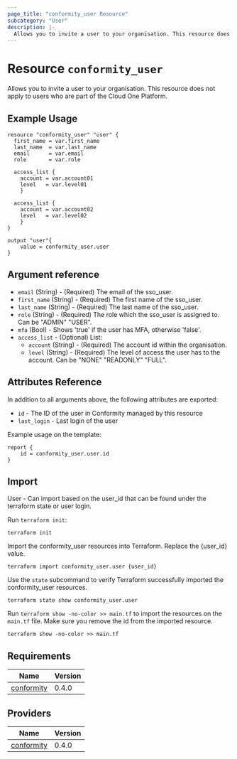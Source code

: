 ```yaml
---
page_title: "conformity_user Resource"
subcategory: "User"
description: |-
  Allows you to invite a user to your organisation. This resource does not apply to users who are part of the Cloud One Platform.
---
```


# Resource `conformity_user`
Allows you to invite a user to your organisation. This resource does not apply to users who are part of the Cloud One Platform.

## Example Usage
```hcl
resource "conformity_user" "user" {
  first_name = var.first_name
  last_name  = var.last_name
  email      = var.email
  role       = var.role

  access_list {
    account = var.account01
    level   = var.level01
    }

  access_list {
    account = var.account02
    level   = var.level02
    }
}

output "user"{
    value = conformity_user.user
}
```

## Argument reference

 - `email` (String) - (Required) The email of the sso_user.
 - `first_name` (String) - (Required) The first name of the sso_user.
 - `last_name` (String) - (Required) The last name of the sso_user.
 - `role` (String) - (Required) The role which the sso_user is assigned to. Can be "ADMIN" "USER".
 - `mfa` (Bool) - Shows 'true' if the user has MFA, otherwise 'false'.
 - `access_list` - (Optional) List:
     * `account` (String) - (Required) The account id within the organisation.
     * `level` (String) - (Required) The level of access the user has to the account. Can be "NONE" "READONLY" "FULL".

## Attributes Reference

In addition to all arguments above, the following attributes are exported:

 - `id` - The ID of the user in Conformity managed by this resource
 - `last_login` - Last login of the user

Example usage on the template:

```hcl
report {
    id = conformity_user.user.id
}
```

## Import

User - Can import based on the user_id that can be found under the terraform state or user login.

Run `terraform init`:
```hcl
terraform init
```

Import the conformity_user resources into Terraform. Replace the {user_id} value.
```hcl
terraform import conformity_user.user {user_id}

```

Use the `state` subcommand to verify Terraform successfully imported the conformity_user resources.
```hcl
terraform state show conformity_user.user
```

Run `terraform show -no-color >> main.tf` to import the resources on the `main.tf` file. Make sure you remove the id from the imported resource.
```hcl
terraform show -no-color >> main.tf
```

## Requirements

| Name | Version |
|------|---------|
| <a name="requirement_conformity"></a> [conformity](#requirement\_conformity) | 0.4.0 |

## Providers

| Name | Version |
|------|---------|
| <a name="provider_conformity"></a> [conformity](#provider\_conformity) | 0.4.0 |